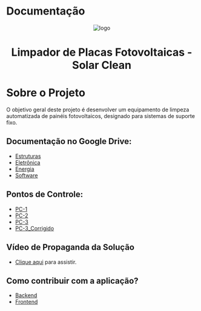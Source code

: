 # Documentação

<div align="center">
  <img src="https://i.imgur.com/Mdb1j7H.png" alt="logo">
</div>

<h1 align="center">Limpador de Placas Fotovoltaicas - Solar Clean </h1>

# Sobre o Projeto

O objetivo geral deste projeto é desenvolver um equipamento de limpeza automatizada de painéis fotovoltaicos, designado para sistemas de suporte fixo.

## Documentação no Google Drive:

- [Estruturas](https://drive.google.com/drive/folders/1sjrqdagxNHUAlR215FlpisD68Gp0EYHY?usp=sharing)
- [Eletrônica](https://drive.google.com/drive/folders/1W6-CC67ipCCwKNwltaW4aP5EdV-oMBbi?usp=sharing)
- [Energia](https://drive.google.com/drive/folders/11b92kM0_Vxac6ZsHu4O8L-gVE25fkDEo?usp=sharing)
- [Software](https://drive.google.com/drive/folders/1sgEMgCoGRIjZYsVx-No87HEnNyn6Zjgb?usp=sharing)

## Pontos de Controle:

- [PC-1](https://drive.google.com/file/d/1Le9CUrsN9T5-e0F1-vUeB0wTR3kGSd6s/view?usp=sharing)
- [PC-2](https://drive.google.com/file/d/1QvK3sanlIEGjMUwoRRJGxX9GNoT7hZ9s/view?usp=sharing)
- [PC-3](https://drive.google.com/file/d/1rStVIZR89BFd1R2VJryRtdmfiZX-3vgZ/view?usp=sharing)
- [PC-3_Corrigido](https://drive.google.com/file/d/1QZx7_w_42xRuXN9AkmguTpMyXXi8LMgy/view?usp=sharing)

##  Vídeo de Propaganda da Solução

- [Clique aqui](https://youtu.be/HUx6tFeA9_8) para assistir.

## Como contribuir com a aplicação?

- [Backend](https://github.com/PI2-Grupo4/Back-end) <br>
- [Frontend](https://github.com/PI2-Grupo4/Front-end)
